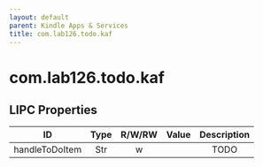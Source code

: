 ```yaml
---
layout: default
parent: Kindle Apps & Services
title: com.lab126.todo.kaf
---
```


# com.lab126.todo.kaf

## LIPC Properties

| ID             | Type | R/W/RW | Value | Description |
|:--------------:|:----:|:------:|:-----:|:-----------:|
| handleToDoItem | Str  | w      |       | TODO        |
